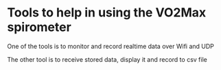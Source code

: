 # Tools to help in using the VO2Max spirometer

One of the tools is to monitor and record realtime data over Wifi and UDP

The other tool is to receive stored data, display it and record to csv file
